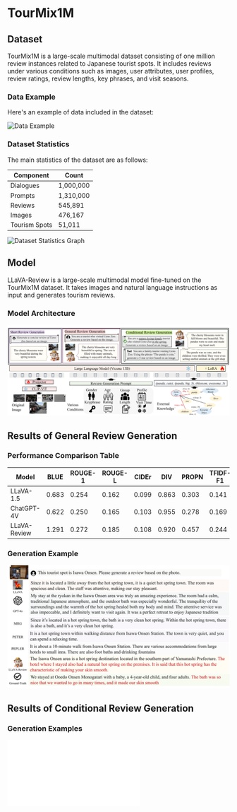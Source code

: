 # TourMix1M

## Dataset

TourMix1M is a large-scale multimodal dataset consisting of one million review instances related to Japanese tourist spots. It includes reviews under various conditions such as images, user attributes, user profiles, review ratings, review lengths, key phrases, and visit seasons.

### Data Example

Here's an example of data included in the dataset:

![Data Example](images/data_example.png)

### Dataset Statistics

The main statistics of the dataset are as follows:

| Component | Count |
|-----------|-------|
| Dialogues | 1,000,000 |
| Prompts | 1,310,000 |
| Reviews | 545,891 |
| Images | 476,167 |
| Tourism Spots | 51,011 |

![Dataset Statistics Graph](readme_images/task_pie.png)

## Model

LLaVA-Review is a large-scale multimodal model fine-tuned on the TourMix1M dataset. It takes images and natural language instructions as input and generates tourism reviews.

### Model Architecture

![LLaVA-Review Model Architecture](readme_images/llavareview_arch.png)

## Results of General Review Generation

### Performance Comparison Table

| Model | BLUE | ROUGE-1 | ROUGE-L | CIDEr | DIV | PROPN | TFIDF-F1 | Senti-F1 | length |
|-------|------|---------|---------|-------|-----|-------|----------|----------|--------|
| LLaVA-1.5 | 0.683 | 0.254 | 0.162 | 0.099 | 0.863 | 0.303 | 0.141 | 0.029 | 133.8 |
| ChatGPT-4V | 0.622 | 0.250 | 0.165 | 0.103 | 0.955 | 0.278 | 0.169 | 0.036 | 70.9 |
| LLaVA-Review | 1.291 | 0.272 | 0.185 | 0.108 | 0.920 | 0.457 | 0.244 | 0.045 | 54.9 |

### Generation Example

![General Review Generation Example](readme_images/general_rg_example.png)

## Results of Conditional Review Generation

### Generation Examples


![User Attribute Conditioning Example](readme_images/cond_rg_examples.pdf)

